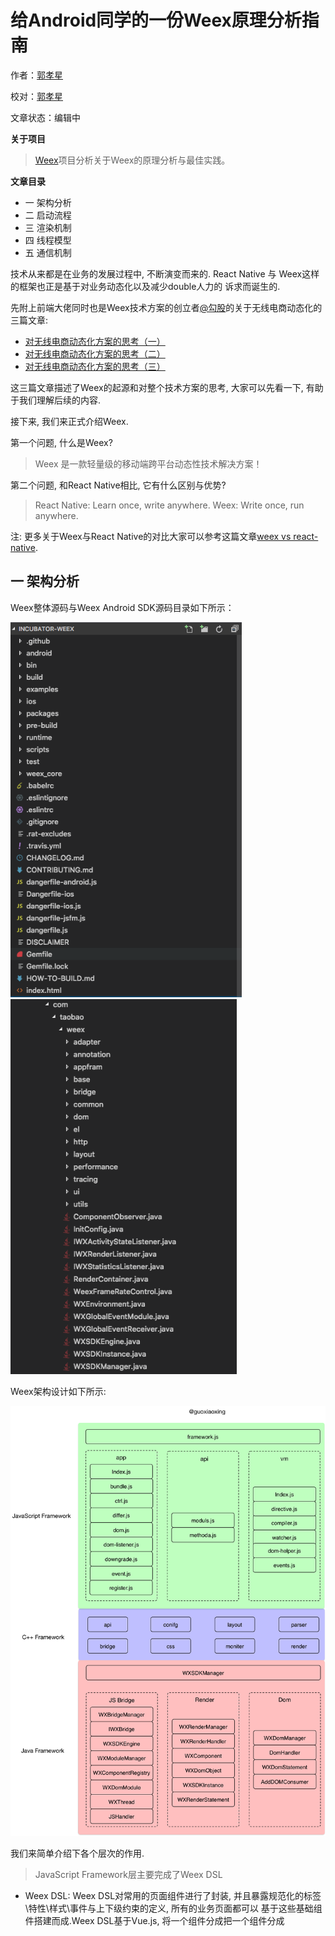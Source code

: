 # 给Android同学的一份Weex原理分析指南

作者：[郭孝星](https://github.com/guoxiaoxing)

校对：[郭孝星](https://github.com/guoxiaoxing)

文章状态：编辑中

**关于项目**

> [Weex](https://github.com/guoxiaoxing/Weex)项目分析关于Weex的原理分析与最佳实践。

**文章目录**

- 一 架构分析
- 二 启动流程
- 三 渲染机制
- 四 线程模型
- 五 通信机制


技术从来都是在业务的发展过程中, 不断演变而来的. React Native 与 Weex这样的框架也正是基于对业务动态化以及减少double人力的
诉求而诞生的.

先附上前端大佬同时也是Weex技术方案的创立者[@勾股](https://github.com/Jinjiang)的关于无线电商动态化的三篇文章:

- [对无线电商动态化方案的思考（一）](https://github.com/amfe/article/issues/13)
- [对无线电商动态化方案的思考（二）](https://github.com/amfe/article/issues/14)
- [对无线电商动态化方案的思考（三）](https://github.com/amfe/article/issues/15)

这三篇文章描述了Weex的起源和对整个技术方案的思考, 大家可以先看一下, 有助于我们理解后续的内容.

接下来, 我们来正式介绍Weex.

第一个问题, 什么是Weex?

> Weex 是一款轻量级的移动端跨平台动态性技术解决方案！

第二个问题, 和React Native相比, 它有什么区别与优势?

> React Native: Learn once, write anywhere.  Weex: Write once, run anywhere.

注: 更多关于Weex与React Native的对比大家可以参考这篇文章[weex vs react-native](https://yq.aliyun.com/articles/57996).

## 一 架构分析

Weex整体源码与Weex Android SDK源码目录如下所示：

<p>
<img src="https://github.com/guoxiaoxing/Weex/raw/master/art/principle/weex_source_code.png" height="600">
<img src="https://github.com/guoxiaoxing/Weex/raw/master/art/principle/weex_android_source_code.png" height="600">
<p/>

Weex架构设计如下所示:

<img src="https://github.com/guoxiaoxing/Weex/raw/master/art/principle/weex_structure.png"/>

我们来简单介绍下各个层次的作用.

> JavaScript Framework层主要完成了Weex DSL

- Weex DSL: Weex DSL对常用的页面组件进行了封装, 并且暴露规范化的标签\特性\样式\事件与上下级约束的定义, 所有的业务页面都可以
基于这些基础组件搭建而成.Weex DSL基于Vue.js, 将一个组件分成把一个组件分成 <template>、<style>、<script> 三部分，分别表达
一个组件的界面结构、界面样式、数据&逻辑.
- JS Framework: JS Framework事实上就是一个js文件main.js, 它负责JS与Native之间的交互, 数据绑定与事件逻辑处理等工作.

> C++ Framework层主要就是JavaScriptCore/V8的so库, 用来解析执行JS, 以及连接Java与JavaScript.

> Java Framework层主要封装了双向通信, Native View渲染, Dom Tree生成与修改等功能.

- JS Bridge: JS Bridge用来与JS Engine(V8)进行双向通信, 运行在JS Bridge线程中. Weex初始化, Component, Module, DomBject
的的注册于调用, JS Bridge线程的管理最终会交由WXBridgeManager来完成.
- Render: Render主要负责渲染Native View, 运行在UI线程中, 由WxRenderManager统一管理, 具体操作由WxRenderStatement来完成.
- Dom: Dom主要用来操作Dom结构, 生成对应的Dom Tree. 运行在Dom线程中, 由WXDomManager统一管理.

聊完了Weex的架构设计, 我们再简单来看一下它的运行原理, 让大家有个整体的印象. Weex运行原理如下所示：


<img src="https://github.com/guoxiaoxing/Weex/raw/master/art/principle/weex_principle.png"/>


整个流程如下所示:

1. Weex会通过Weex DSL将we文件解析成一个标准的JS文件, 并将这些JS文件打包成JS Bundle.
2. 开发者可以将生成的 JS bundle 部署至云端，然后通过网络请求或预下发的方式加载至用户的移动应用客户端。
3. 在移动应用客户端里，Weex SDK 会准备好一个 JavaScript 执行环境，并且在用户打开一个 Weex 页面时在这个执行环境中执行
   相应的 JS bundle，并将执行过程中产生的各种命令发送到 native 端进行界面渲染、数据存储、网络通信、调用设备功能及用户交互响应等功能；同时，如果
   用户希望使用浏览器访问这个界面，那么他可以在浏览器里打开一个相同的 web 页面，这个页面和移动应用使用相同的页面源代码，但被编译成适合Web展示的JS 
   Bundle，通过浏览器里的 JavaScript 引擎及 Weex SDK 运行起来的。
   
注：JavaScript执行环境指的是JavaScriptCore。

## 二 启动流程

每一套框架的使用三部曲就是: ① 集成依赖 ② 初始化 ③ 使用框架. 我们来看看在使用Weex之前, 做的初始化. 当你使用weex init 命令生成一个Demo工程, 其中的Application里
会有这么一段初始化代码:

```java
public class WXApplication extends Application {

  @Override
  public void onCreate() {
    super.onCreate();
    WXSDKEngine.addCustomOptions("appName", "WXSample");
    WXSDKEngine.addCustomOptions("appGroup", "WXApp");
    // 初始化Weex SDK
    WXSDKEngine.initialize(this,
        new InitConfig.Builder().setImgAdapter(new ImageAdapter()).build()
    );
    try {
      WXSDKEngine.registerModule("event", WXEventModule.class);
    } catch (WXException e) {
      e.printStackTrace();
    }
    // 初始化应用配置
    AppConfig.init(this);
    // 载入插件
    WeexPluginContainer.loadAll(this);
  }
}
```

其中最主要的就是WXSDKEngine.initialize()方法, 这个方法里有个初始化接口, 用来自定义我们自己的图片加载, 网络请求, 埋点等功能.

- private IWXHttpAdapter httpAdapter;// 网络请求
- private IDrawableLoader drawableLoader;// Drawable加载
- private IWXImgLoaderAdapter imgAdapter;// 图片加载
- private IWXUserTrackAdapter utAdapter;// 用户日志与埋点
- private IWXDebugAdapter debugAdapter;// debug调试
- private IWXStorageAdapter storageAdapter;// so加载
- private IWXSoLoaderAdapter soLoader;// 存储策略, 默认是Android的SQLite
- private URIAdapter mURIAdapter;// URI解析
- private IWebSocketAdapterFactory webSocketAdapterFactory;// WebSocket协议实现
- private IWXJSExceptionAdapter mJSExceptionAdapter;// 异常处理
- private String framework;


WXSDKEngine.initialize()方法会继续调用WXSDKEngine.doInitInternal()来完成初始化操作, 我们来具体看看它都做了什么.

```java
public class WXSDKEngine {

    private static void doInitInternal(final Application application,final InitConfig config){
        WXEnvironment.sApplication = application;
        WXEnvironment.JsFrameworkInit = false;

        WXBridgeManager.getInstance().post(new Runnable() {
          @Override
          public void run() {
            long start = System.currentTimeMillis();
            // 获取WXSDKManager单例, WXSDKManager是Weex上下文的管理类, 是个上帝类.
            WXSDKManager sm = WXSDKManager.getInstance();
            // 回调onSDKEngineInitialize()方法.
            sm.onSDKEngineInitialize();
            if(config != null ) {
              sm.setInitConfig(config);
              if(config.getDebugAdapter()!=null){
                config.getDebugAdapter().initDebug(application);
              }
            }
            // 初始化WXSoInstallMgrSdk, WXSoInstallMgrSdk用来加载so库与管理so库版本.
            WXSoInstallMgrSdk.init(application,
                                  sm.getIWXSoLoaderAdapter(),
                                  sm.getWXStatisticsListener());
            // 加载so库,这个V8_SO_NAME为"weexjsc"
            boolean isSoInitSuccess = WXSoInstallMgrSdk.initSo(V8_SO_NAME, 1, config!=null?config.getUtAdapter():null);
            if (!isSoInitSuccess) {
              return;
            }
            // 初始化JS Framework, 这个会通过WXBridgeManager向JS发送一个执行初始化的消息.
            sm.initScriptsFramework(config!=null?config.getFramework():null);

            WXEnvironment.sSDKInitExecuteTime = System.currentTimeMillis() - start;
            WXLogUtils.renderPerformanceLog("SDKInitExecuteTime", WXEnvironment.sSDKInitExecuteTime);
          }
        });

        // 注册Component, Module与DomObject
        register();
      }

}
```

从上面可以看出, 整个Weex SDK初始化的过程主要做了以下几件事:

1. 获取WXSDKManager单例, WXSDKManager是Weex上下文的管理类, 是个上帝类.
2. 初始化WXSoInstallMgrSdk, WXSoInstallMgrSdk用来加载so库与管理so库版本.
3. 加载so库,这个V8_SO_NAME为"weexjsc".
4. 初始化JS Framework, 这个会通过WXBridgeManager向JS发送一个执行初始化的消息.
5. 注册Component, Module与WXDomObject.

最后一步中, 提到了几个概念, 我们来简单了解一下.

什么是Module？

> Module 是完成一个操作的方法集合，在 Weex 的页面中，允许开发者 require 引入，调用 module 中的方法，WeexSDK 在启动时候，已经注册了一些内置的 module。
负责管理Module的是WXModuleManager, 该类完成了Module的注册与调用.

什么是Component?

> Component描述了扩展的Native UI信息, 用来提供给JS使用.

什么是WXDomObject?

> WXDomObject用来描述Dom节点, 包含了Dom节点的所有信息, 包含style, attribute and event.

了解了Weex SDK的启动流程, 我们再看看看Weex页面是如何渲染最终显示到Android设备上的.

## 三 渲染机制

老样子, 我们先不讲各种理论, 从我们能接触到细节入手开始分析.

<img src="https://github.com/guoxiaoxing/Weex/raw/master/art/principle/weex_render_sequence.png"/>

整个渲染流程可以概括为:

1. createBody/addDom完成从Dom Tree到Component Tree的映射.
2. layout操作, 有batch驱动, 每隔16ms执行一批任务, 开始渲染.
3. 生成的root component会被添加到Render Component.

Dom节点的数据是用json格式来描述的, 如下所示:

```
{
    "attr":{"spmId":"spma"},
    "ref":"_root",
    "style":{},
    "type":"div"
}
```


同步机制: JS Framework一次性创建所有的DOM树, 完成渲染.

异步机制

- 流式渲染: JS Framework每次创建一个节点, 立即发送给Native, 同时等待Native的next tick命令触发时才能继续执行, 这种
策略有效的解决了页面回退仍在渲染, 事件不能响应的问题.
- 离屏渲染: 在用户浏览页面的过程中, 后台DOM线程继续渲染更新页面, 将所有addDom()、updateSytle()等操作都以最小颗粒度拆分，保证
所有的操作都在16ms内完成，大大提升首屏的加载性能以及滑动的流畅度。


## 四 线程模型

Weex里有三大线程, 线程模型序列图如下所示:

<img src="https://github.com/guoxiaoxing/Weex/raw/master/art/principle/weex_thread_sequence.png"/>

- JSBridgeThread: 用来进行Java JNI层与V8 Engine之间的通信, 同时还负责初始化JS Framework, 调用JS, 调用Native.
- UIThread: 用来操作与渲染视图, 数据绑定等.
- DomThread: 用来执行Dom操作, 包括Dom解析, 设置Dom样式, CSS Layout操作, 生成Component Tree.

注: Weex里的线程使用的是封装类WXThread, WXThread继承于HandlerThread, 本质上是一个带消息循环的线程.

## 通信机制

线程间的通信都是通过Android里的Handler机制来完成的, 因此线程中的所有操作都是时序性的, Dom的操作也是时序性的. 如下所示:

```java
Message msg = Message.obtain();
WXDomTask task = new WXDomTask();
…
msg.what = WXDomHandler.MsgType.WX_DOM_CREATE_BODY;
msg.obj = task;
WXSDKManager.getInstance().getWXDomManager().sendMessage(msg);
```



- UIThread 与 JSBridgeThread： JSBridgeThread 不会直接发送任务给 UIThread ， UIThread 发送给 JSBridgeThread 的任务有初始化js framework、开始渲染页面createInstance、发送event事件等。
- UIThread 与 DomThread： UIThread 会在销毁instance的时候发送任务给 DomThread 进行清理，DomThread 发送任务给 UIThread 会分为两步，这两步会是一个task：发送前会重新计算CSSLayout的耗时操作，这部分的操作是在DomThread中进行。
发送 runnable 到 UIThread，runnable执行的就是view的渲染流程，在UIThread中进行。说明： 这一整个task是每隔16ms自动触发，也是说一旦dom操作过多，就会拖累帧率。
- JSBridgeThread 与 DomThread：DomThread不会直接发送任务给JSBridgeThread 。js runtime会通过jni发送指令到 java 层，这一部分在JSBridgeThread中，然后JSBridgeThread会发送任务给 DomThread 进行各种 Dom 操作。



## 附录

相关资源

官方网站

- [weexteam](https://github.com/weexteam)
- [官方网站](https://weex.apache.org/cn/)
- [讨论组](https://github.com/weexteam/article/issues)

集成指南

- [Android&iOS集成指南](https://weex.incubator.apache.org/cn/guide/integrate-to-your-app.html)
- [H5集成指南](https://github.com/weexteam/article/issues/10)

其他资源

- [weex-hackernews](https://github.com/weexteam/weex-hackernews)
- [weex-vue-examples](https://github.com/Hanks10100/weex-vue-examples)
- [Vue.js](https://cn.vuejs.org/)

为了方便没有前端基础的客户端工程师如何想开始学习Weex, 这边也给大家列了一份Weex技术体系图.

<img src="https://github.com/guoxiaoxing/Weex/raw/master/art/principle/weex_system.png">
